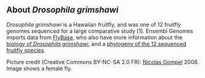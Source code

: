 About *Drosophila grimshawi*
----------------------------

*Drosophila grimshawi* is a Hawaiian fruitfly, and was one of 12
fruitfly genomes sequenced for a large comparative study \[1\]. Ensembl
Genomes imports data from [FlyBase](http://flybase.org), who also have
more information about the [biology of *Drosophila
grimshawi*](http://flybase.org/reports/FBsp00000105.html), and a
[phylogeny of the 12 sequenced fruitfly
species](http://flybase.org/static_pages/species/sequenced_species.html).

Picture credit (Creative Commons BY-NC-SA 2.0 FR): [Nicolas
Gompel](http://www.ibdml.univ-mrs.fr/equipes/BP_NG/Illustrations/sequenced%20Drosophila%20species.html)
2008. Image shows a female fly.
